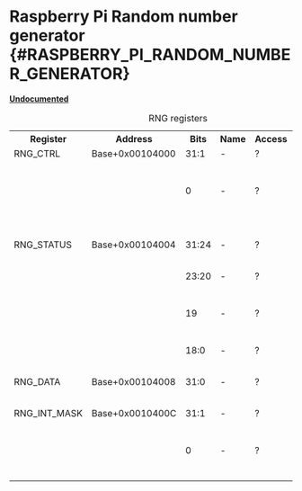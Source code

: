 # Raspberry Pi Random number generator {#RASPBERRY_PI_RANDOM_NUMBER_GENERATOR}

<u>__Undocumented__</u>

<table>
<caption id="RNG_registers">RNG registers</caption>
<tr><th>Register       <th>Address        <th>Bits <th>Name<th>Access<td>Meaning</tr>
<tr><td>RNG_CTRL       <td>Base+0x00104000<td>31:1 <td>-   <td>?     <td>Unused?</tr>
<tr><td>               <td>               <td>0    <td>-   <td>?     <td>Enable generator? (1 = enable, 0 = disable)</tr>
<tr><td>RNG_STATUS     <td>Base+0x00104004<td>31:24<td>-   <td>?     <td>Number of words ready to read</tr>
<tr><td>               <td>               <td>23:20<td>-   <td>?     <td>Unused?</tr>
<tr><td>               <td>               <td>19   <td>-   <td>?     <td>Enable generator? (1 = enable, 0 = disable)</tr>
<tr><td>               <td>               <td>18:0 <td>-   <td>?     <td>Unused?</tr>
<tr><td>RNG_DATA       <td>Base+0x00104008<td>31:0 <td>-   <td>?     <td>Free running timer high 32 bits</tr>
<tr><td>RNG_INT_MASK   <td>Base+0x0010400C<td>31:1 <td>-   <td>?     <td>Unused?</tr>
<tr><td>               <td>               <td>0    <td>-   <td>?     <td>Mask interrupt (0 = enable, 1 = mask)</tr>
</table>

